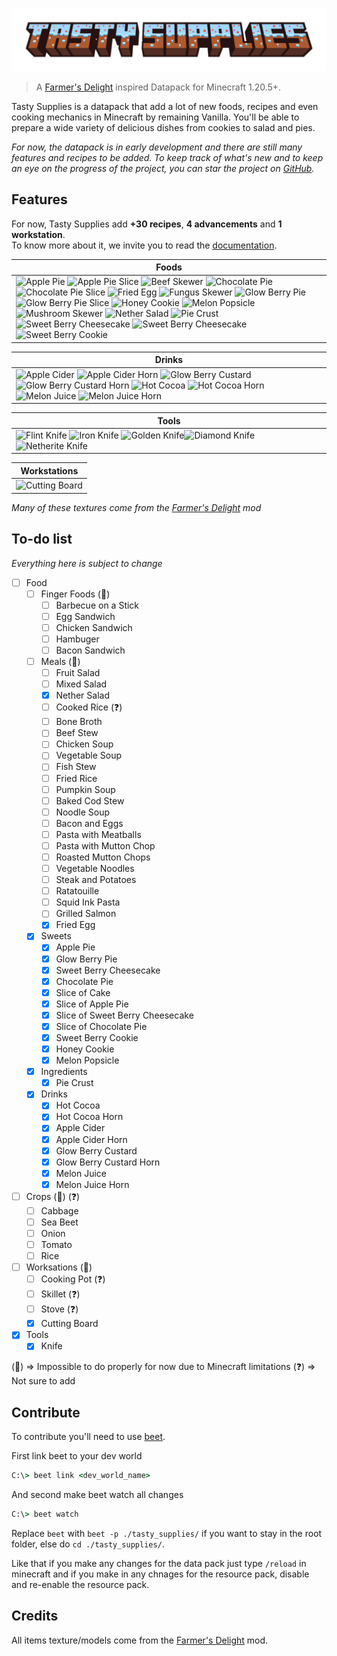 ![Tasty Supplies Banner](./docs/_media/tasty_supplies_title.png)
> A [Farmer's Delight](https://modrinth.com/mod/farmers-delight) inspired Datapack for Minecraft 1.20.5+.

Tasty Supplies is a datapack that add a lot of new foods, recipes and even cooking mechanics in Minecraft by remaining Vanilla.
You'll be able to prepare a wide variety of delicious dishes from cookies to salad and pies.

*For now, the datapack is in early development and there are still many features and recipes to be added. To keep track of what's new and to keep an eye on the progress of the project, you can star the project on [GitHub]([https://github.com/atomic-junky/tasty-supplies](https://github.com/atomic-junky/tasty-supplies)).*

## Features
For now, Tasty Supplies add **+30 recipes**, **4 advancements** and **1 workstation**.<br>
To know more about it, we invite you to read the [documentation](https://atomic-junky.github.io/tasty-supplies/#/).

| Foods |
|---|
| ![Apple Pie](https://cdn.modrinth.com/data/cached_images/af20952297ae0d7954ac4893e90062b98af419fb.png) ![Apple Pie Slice](https://cdn.modrinth.com/data/cached_images/26d3d15ef9d05dcdc036f0b78cc823130ac9d464.png) ![Beef Skewer](https://cdn.modrinth.com/data/cached_images/31efd7eab27487b59405c918d37724eca372a5e4.png) ![Chocolate Pie](https://cdn.modrinth.com/data/cached_images/aed65f8f26c8340603a4be1b8bbf1917d4c34953.png) ![Chocolate Pie Slice](https://cdn.modrinth.com/data/cached_images/40dabdf38342331f7372fd83831c045808e73862.png) ![Fried Egg](https://cdn.modrinth.com/data/cached_images/d68c3eb0f91d8e031551bd23b8d98d06d9ad3316.png) ![Fungus Skewer](https://cdn.modrinth.com/data/cached_images/f873169b901dd312a6ccf3a24492202add5472e8.png) ![Glow Berry Pie](https://cdn.modrinth.com/data/cached_images/094b36971b1f10c6c2102511a81d7c76fae306b5.png) ![Glow Berry Pie Slice](https://cdn.modrinth.com/data/cached_images/aee7084afa903610acc09ed39ef3e25534ef6e71.png) ![Honey Cookie](https://cdn.modrinth.com/data/cached_images/5e0fc3542f2c8c770627ad5aa9abc835e7817f9b.png) ![Melon Popsicle](https://cdn.modrinth.com/data/cached_images/ad25ff5fb2b515701dce99efceac2abd05558e52.png) ![Mushroom Skewer](https://cdn.modrinth.com/data/cached_images/b6c71290e0dd05af086305b09d542ffd4e8f9111.png) ![Nether Salad](https://cdn.modrinth.com/data/cached_images/0cf9853fc0be6ac405d49eeb9f201625765e7b69.png) ![Pie Crust](https://cdn.modrinth.com/data/cached_images/4690c3dd665ebaffe8331b7dadcf6f1ee17a568e.png) ![Sweet Berry Cheesecake](https://cdn.modrinth.com/data/cached_images/38b194072c45089038bc8bf9a8e8e01393dc7a26.png) ![Sweet Berry Cheesecake](https://cdn.modrinth.com/data/cached_images/f7f3dd45769b927a1bf93c3b2425674973d4a402.png) ![Sweet Berry Cookie](https://cdn.modrinth.com/data/cached_images/640878ab93d9cf1423d410063b0ec4406f5b5bed.png) |

| Drinks |
|---|
| ![Apple Cider](https://cdn.modrinth.com/data/cached_images/49f3760f16d8c75365f5593210f25146829a8240.png) ![Apple Cider Horn](https://cdn.modrinth.com/data/cached_images/9824e7259fd296d1b946df1c552ad53e52c1c7d2.png) ![Glow Berry Custard](https://cdn.modrinth.com/data/cached_images/bca8c798610cef0b1751a7dbdf4aa8e5c62b4c62.png) ![Glow Berry Custard Horn](https://cdn.modrinth.com/data/cached_images/125d50af5d630099374cb26f95ffae699a22ad5f.png) ![Hot Cocoa](https://cdn.modrinth.com/data/cached_images/b7a1b3dbf34e75d9f5b3d1623065ee5e0892b6b5.png) ![Hot Cocoa Horn](https://cdn.modrinth.com/data/cached_images/7f9036dd1551cfcb272752cf4fa6adc6f27c1cb3.png) ![Melon Juice](https://cdn.modrinth.com/data/cached_images/f6456d9dcac07eaa8817224a0be22da1a0239198.png) ![Melon Juice Horn](https://cdn.modrinth.com/data/cached_images/08b24a48043591ed2aac5f6d11d62b3195b49310.png) |

| Tools |
|---|
| ![Flint Knife](https://cdn.modrinth.com/data/cached_images/f42f008a1934bf69f6e1ecac2e7fbcbb8c5bd51e.png) ![Iron Knife](https://cdn.modrinth.com/data/cached_images/948e4f652cd75fd5c34708a8027fa7d437d23902.png) ![Golden Knife](https://cdn.modrinth.com/data/cached_images/56386ef90ddcd3cdec9f7624eddebb7180be0be7.png)![Diamond Knife](https://cdn.modrinth.com/data/cached_images/5c7d16e126e1ce9d9134a5ad093695a4e099ed29.png)![Netherite Knife](https://cdn.modrinth.com/data/cached_images/367ff513d656668530f35b32a6f879a29b0f7b7f.png) |

| Workstations |
|---|
|![Cutting Board](https://cdn.modrinth.com/data/cached_images/c03444c812d80dbbe365714ae52fa512fd7aaca2.png) |

*Many of these textures come from the [Farmer's Delight](https://modrinth.com/mod/farmers-delight) mod*

## To-do list
*Everything here is subject to change*

- [ ] Food
    - [ ] Finger Foods (🔴)
        - [ ] Barbecue on a Stick
        - [ ] Egg Sandwich
        - [ ] Chicken Sandwich
        - [ ] Hambuger
        - [ ] Bacon Sandwich
    - [ ] Meals (🔴)
        - [ ] Fruit Salad
        - [ ] Mixed Salad
        - [x] Nether Salad
        - [ ] Cooked Rice (❓)
        - [ ] Bone Broth
        - [ ] Beef Stew
        - [ ] Chicken Soup
        - [ ] Vegetable Soup
        - [ ] Fish Stew
        - [ ] Fried Rice
        - [ ] Pumpkin Soup
        - [ ] Baked Cod Stew
        - [ ] Noodle Soup
        - [ ] Bacon and Eggs
        - [ ] Pasta with Meatballs
        - [ ] Pasta with Mutton Chop
        - [ ] Roasted Mutton Chops
        - [ ] Vegetable Noodles
        - [ ] Steak and Potatoes
        - [ ] Ratatouille
        - [ ] Squid Ink Pasta
        - [ ] Grilled Salmon
        - [x] Fried Egg
    - [x] Sweets
        - [x] Apple Pie
        - [x] Glow Berry Pie
        - [x] Sweet Berry Cheesecake
        - [x] Chocolate Pie
        - [x] Slice of Cake
        - [x] Slice of Apple Pie
        - [x] Slice of Sweet Berry Cheesecake
        - [x] Slice of Chocolate Pie
        - [x] Sweet Berry Cookie
        - [x] Honey Cookie
        - [x] Melon Popsicle
    - [x] Ingredients
        - [x] Pie Crust
    - [x] Drinks
        - [x] Hot Cocoa
        - [x] Hot Cocoa Horn
        - [x] Apple Cider
        - [x] Apple Cider Horn
        - [x] Glow Berry Custard
        - [x] Glow Berry Custard Horn
        - [x] Melon Juice
        - [x] Melon Juice Horn
- [ ] Crops (🔴) (❓)
    - [ ] Cabbage
    - [ ] Sea Beet
    - [ ] Onion
    - [ ] Tomato
    - [ ] Rice
- [ ] Worksations (🔴)
    - [ ] Cooking Pot (❓)
    - [ ] Skillet (❓)
    - [ ] Stove (❓)
    - [x] Cutting Board
- [x] Tools
    - [x] Knife

(🔴) => Impossible to do properly for now due to Minecraft limitations
(❓) => Not sure to add

## Contribute
To contribute you'll need to use [beet](https://github.com/mcbeet/beet/tree/728859b2bf7b7725fcf7aa7de3788c668ffd668d).

First link beet to your dev world
```cmd
C:\> beet link <dev_world_name>
```

And second make beet watch all changes
```cmd
C:\> beet watch
```

Replace `beet` with `beet -p ./tasty_supplies/` if you want to stay in the root folder, else do `cd ./tasty_supplies/`.

Like that if you make any changes for the data pack just type `/reload` in minecraft and if you make in any chnages for the resource pack, disable and re-enable the resource pack.

## Credits
All items texture/models come from the [Farmer's Delight](https://github.com/vectorwing/FarmersDelight) mod.